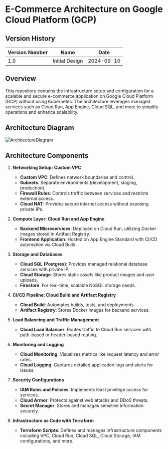 # E-Commerce Architecture on Google Cloud Platform (GCP)

## Version History

| Version Number | Name            | Date       |
|----------------|-----------------|------------|
| 1.0            | Initial Design  | 2024-09-10 |

## Overview

This repository contains the infrastructure setup and configuration for a scalable and secure e-commerce application on Google Cloud Platform (GCP) without using Kubernetes. The architecture leverages managed services such as Cloud Run, App Engine, Cloud SQL, and more to simplify operations and enhance scalability.

## Architecture Diagram

![ArchitectureDiagram](https://github.com/user-attachments/assets/fe33e46f-855d-4db5-9d8b-c2da52161e6f)


## Architecture Components

1. **Networking Setup: Custom VPC**
   - **Custom VPC**: Defines network boundaries and control.
   - **Subnets**: Separate environments (development, staging, production).
   - **Firewall Rules**: Controls traffic between services and restricts external access.
   - **Cloud NAT**: Provides secure internet access without exposing private IPs.

2. **Compute Layer: Cloud Run and App Engine**
   - **Backend Microservices**: Deployed on Cloud Run, utilizing Docker images stored in Artifact Registry.
   - **Frontend Application**: Hosted on App Engine Standard with CI/CD automation via Cloud Build.

3. **Storage and Databases**
   - **Cloud SQL (Postgres)**: Provides managed relational database services with private IP.
   - **Cloud Storage**: Stores static assets like product images and user uploads.
   - **Firestore**: For real-time, scalable NoSQL storage needs.

4. **CI/CD Pipeline: Cloud Build and Artifact Registry**
   - **Cloud Build**: Automates builds, tests, and deployments.
   - **Artifact Registry**: Stores Docker images for backend services.

5. **Load Balancing and Traffic Management**
   - **Cloud Load Balancer**: Routes traffic to Cloud Run services with path-based or header-based routing.

6. **Monitoring and Logging**
   - **Cloud Monitoring**: Visualizes metrics like request latency and error rates.
   - **Cloud Logging**: Captures detailed application logs and alerts for issues.

7. **Security Configurations**
   - **IAM Roles and Policies**: Implements least privilege access for services.
   - **Cloud Armor**: Protects against web attacks and DDoS threats.
   - **Secret Manager**: Stores and manages sensitive information securely.

8. **Infrastructure as Code with Terraform**
   - **Terraform Scripts**: Defines and manages infrastructure components including VPC, Cloud Run, Cloud SQL, Cloud Storage, IAM configurations, and more.
